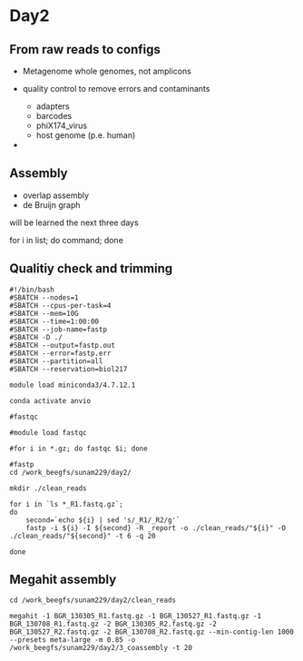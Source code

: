 # Day2

## From raw reads to configs

- Metagenome whole genomes, not amplicons

- quality control to remove errors and contaminants

    - adapters
    - barcodes
    - phiX174_virus
    - host genome (p.e. human)

- 

## Assembly

- overlap assembly
- de Bruijn graph

will be learned the next three days

for i in list; do command; done

## Qualitiy check and trimming

```
#!/bin/bash
#SBATCH --nodes=1
#SBATCH --cpus-per-task=4
#SBATCH --mem=10G
#SBATCH --time=1:00:00
#SBATCH --job-name=fastp
#SBATCH -D ./
#SBATCH --output=fastp.out
#SBATCH --error=fastp.err
#SBATCH --partition=all
#SBATCH --reservation=biol217

module load miniconda3/4.7.12.1

conda activate anvio

#fastqc 

#module load fastqc

#for i in *.gz; do fastqc $i; done

#fastp
cd /work_beegfs/sunam229/day2/

mkdir ./clean_reads

for i in `ls *_R1.fastq.gz`;
do
    second=`echo ${i} | sed 's/_R1/_R2/g'`
    fastp -i ${i} -I ${second} -R _report -o ./clean_reads/"${i}" -O ./clean_reads/"${second}" -t 6 -q 20

done
```
## Megahit assembly

```
cd /work_beegfs/sunam229/day2/clean_reads
                                    
megahit -1 BGR_130305_R1.fastq.gz -1 BGR_130527_R1.fastq.gz -1 BGR_130708_R1.fastq.gz -2 BGR_130305_R2.fastq.gz -2 BGR_130527_R2.fastq.gz -2 BGR_130708_R2.fastq.gz --min-contig-len 1000 --presets meta-large -m 0.85 -o /work_beegfs/sunam229/day2/3_coassembly -t 20 
```
